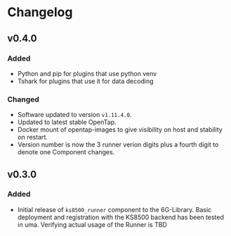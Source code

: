 # Changelog

## v0.4.0
### Added
- Python and pip for plugins that use python venv
- Tshark for plugins that use it for data decoding
### Changed
- Software updated to version `v1.11.4.0`.
- Updated to latest stable OpenTap.
- Docker mount of opentap-images to give visibility on host and stability on restart.
- Version number is now the 3 runner verion digits plus a fourth digit to denote one Component changes.

## v0.3.0
### Added
- Initial release of `ks8500_runner` component to the 6G-Library. Basic deployment and registration with the KS8500 backend has been tested in uma. Verifying actual usage of the Runner is TBD
